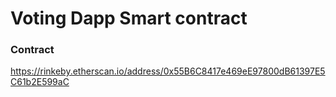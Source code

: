 # Voting Dapp Smart contract

### Contract
https://rinkeby.etherscan.io/address/0x55B6C8417e469eE97800dB61397E5C61b2E599aC
